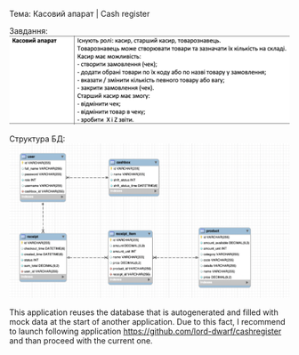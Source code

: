 Тема: Касовий апарат | Cash register

Завдання:
![Task text](/src/main/resources/static/task_description.png?raw=true)

Структура БД:
![Task text](/src/main/resources/static/db_view.png?raw=true)

This application reuses the database that is autogenerated and filled with mock data at the start of another application.
Due to this fact, I recommend to launch following application https://github.com/lord-dwarf/cashregister and than proceed with the
current one. 
